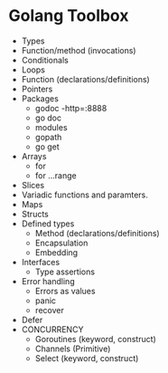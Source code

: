 # Golang Toolbox
- Types
- Function/method (invocations)
- Conditionals
- Loops
- Function (declarations/definitions)
- Pointers
- Packages
    - godoc -http=:8888
    - go doc
    - modules
    - gopath
    - go get
- Arrays
    - for 
    - for ...range 
- Slices
- Variadic functions and paramters.
- Maps
- Structs
- Defined types
    - Method (declarations/definitions)
    - Encapsulation
    - Embedding
- Interfaces
    - Type assertions
- Error handling
    - Errors as values
    - panic
    - recover
- Defer
- CONCURRENCY
    - Goroutines (keyword, construct)
    - Channels (Primitive)
    - Select (keyword, construct)
